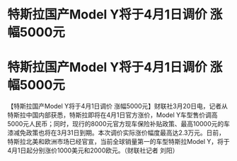 # 特斯拉国产Model Y将于4月1日调价 涨幅5000元

# 特斯拉国产Model Y将于4月1日调价 涨幅5000元

【特斯拉国产Model Y将于4月1日调价 涨幅5000元】财联社3月20日电，记者从特斯拉中国内部获悉，特斯拉即将在4月1日官方涨价，Model
Y车型售价调高5000元人民币；同时，现行的8000元官方现车保险补贴政策、最高10000元的车漆减免政策也将在3月31日到期。本次调价实际涨价幅度最高达2.3万元。日前，特斯拉北美和欧洲市场已经官宣，当前全球销量第一的车型特斯拉Model
Y，将于4月1日起分别涨价1000美元和2000欧元。（财联社记者 刘阳）

